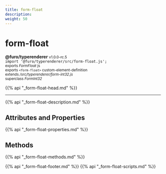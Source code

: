 ```yaml
---
title: form-float
description: 
weight: 50
---
```


# form-float
**@furo/typerenderer** <small>v1.0.0-rc.5</small>
<br>`import '@furo/typerenderer/src/form-float.js';`<small>
<br>exports *FormFloat* js
<br>exports `<form-float>` custom-element-definition
<br>extends */src/typerenderer/form-int32.js*
<br>superclass *FormInt32*</small>

{{% api "_form-float-head.md" %}}

****



{{% api "_form-float-description.md" %}}


## Attributes and Properties
{{% api "_form-float-properties.md" %}}



## Methods
{{% api "_form-float-methods.md" %}}





{{% api "_form-float-footer.md" %}}
{{% api "_form-float-scripts.md" %}}
